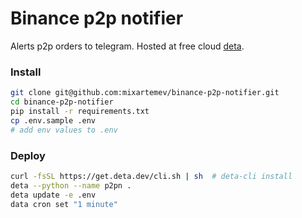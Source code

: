 # Binance p2p notifier
Alerts p2p orders to telegram.
Hosted at free cloud [deta](https://deta.sh).
### Install
```bash
git clone git@github.com:mixartemev/binance-p2p-notifier.git
cd binance-p2p-notifier
pip install -r requirements.txt
cp .env.sample .env
# add env values to .env
```
### Deploy
```bash
curl -fsSL https://get.deta.dev/cli.sh | sh  # deta-cli install
deta --python --name p2pn .
deta update -e .env
data cron set "1 minute"
```
